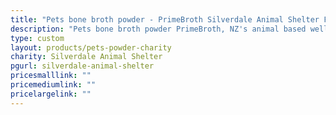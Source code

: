 ```yaml
---
title: "Pets bone broth powder - PrimeBroth Silverdale Animal Shelter Fundraiser"
description: "Pets bone broth powder PrimeBroth, NZ's animal based wellness drink for pets"
type: custom
layout: products/pets-powder-charity
charity: Silverdale Animal Shelter
pgurl: silverdale-animal-shelter
pricesmalllink: ""
pricemediumlink: ""
pricelargelink: ""
---
```

